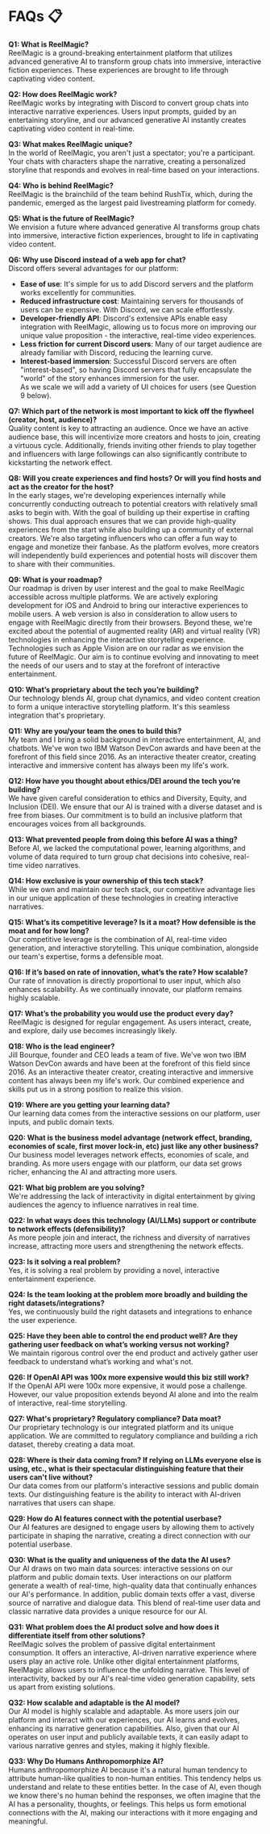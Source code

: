 # FAQs 📋

**Q1: What is ReelMagic?**<br>ReelMagic is a ground-breaking entertainment platform that utilizes advanced generative AI to transform group chats into immersive, interactive fiction experiences. These experiences are brought to life through captivating video content.

**Q2: How does ReelMagic work?**<br>ReelMagic works by integrating with Discord to convert group chats into interactive narrative experiences. Users input prompts, guided by an entertaining storyline, and our advanced generative AI instantly creates captivating video content in real-time.

**Q3: What makes ReelMagic unique?**
<br>In the world of ReelMagic, you aren't just a spectator; you're a participant. Your chats with characters shape the narrative, creating a personalized storyline that responds and evolves in real-time based on your interactions.

**Q4: Who is behind ReelMagic?**
<br>ReelMagic is the brainchild of the team behind RushTix, which, during the pandemic, emerged as the largest paid livestreaming platform for comedy.

**Q5: What is the future of ReelMagic?**
<br>We envision a future where advanced generative AI transforms group chats into immersive, interactive fiction experiences, brought to life in captivating video content.

**Q6: Why use Discord instead of a web app for chat?**
<br>Discord offers several advantages for our platform:

- **Ease of use**: It's simple for us to add Discord servers and the platform works excellently for communities.
- **Reduced infrastructure cost**: Maintaining servers for thousands of users can be expensive. With Discord, we can scale effortlessly.
- **Developer-friendly API**: Discord's extensive APIs enable easy integration with ReelMagic, allowing us to focus more on improving our unique value proposition - the interactive, real-time video experiences.
- **Less friction for current Discord users**: Many of our target audience are already familiar with Discord, reducing the learning curve.
- **Interest-based immersion**: Successful Discord servers are often "interest-based", so having Discord servers that fully encapsulate the "world" of the story enhances immersion for the user.<br>
As we scale we will add a variety of UI choices for users (see Question 9 below).

**Q7: Which part of the network is most important to kick off the flywheel (creator, host, audience)?**
<br>Quality content is key to attracting an audience. Once we have an active audience base, this will incentivize more creators and hosts to join, creating a virtuous cycle. Additionally, friends inviting other friends to play together and influencers with large followings can also significantly contribute to kickstarting the network effect.

**Q8: Will you create experiences and find hosts? Or will you find hosts and act as the creator for the host?**
<br>In the early stages, we're developing experiences internally while concurrently conducting outreach to potential creators with relatively small asks to begin with. With the goal of building up their expertise in crafting shows. This dual approach ensures that we can provide high-quality experiences from the start while also building up a community of external creators. We're also targeting influencers who can offer a fun way to engage and monetize their fanbase. As the platform evolves, more creators will independently build experiences and potential hosts will discover them to share with their communities.


**Q9: What is your roadmap?**
<br>Our roadmap is driven by user interest and the goal to make ReelMagic accessible across multiple platforms. We are actively exploring development for iOS and Android to bring our interactive experiences to mobile users. A web version is also in consideration to allow users to engage with ReelMagic directly from their browsers. Beyond these, we're excited about the potential of augmented reality (AR) and virtual reality (VR) technologies in enhancing the interactive storytelling experience. Technologies such as Apple Vision are on our radar as we envision the future of ReelMagic. Our aim is to continue evolving and innovating to meet the needs of our users and to stay at the forefront of interactive entertainment.

**Q10: What’s proprietary about the tech you’re building?**<br>
Our technology blends AI, group chat dynamics, and video content creation to form a unique interactive storytelling platform. It's this seamless integration that's proprietary.

**Q11: Why are you/your team the ones to build this?**<br>
My team and I bring a solid background in interactive entertainment, AI, and chatbots. We've won two IBM Watson DevCon awards and have been at the forefront of this field since 2016. As an interactive theater creator, creating interactive and immersive content has always been my life's work.

**Q12: How have you thought about ethics/DEI around the tech you’re building?**<br>
We have given careful consideration to ethics and Diversity, Equity, and Inclusion (DEI). We ensure that our AI is trained with a diverse dataset and is free from biases. Our commitment is to build an inclusive platform that encourages voices from all backgrounds.

**Q13: What prevented people from doing this before AI was a thing?**<br>
Before AI, we lacked the computational power, learning algorithms, and volume of data required to turn group chat decisions into cohesive, real-time video narratives.

**Q14: How exclusive is your ownership of this tech stack?**<br>
While we own and maintain our tech stack, our competitive advantage lies in our unique application of these technologies in creating interactive narratives.

**Q15: What’s its competitive leverage? Is it a moat? How defensible is the moat and for how long?**<br>
Our competitive leverage is the combination of AI, real-time video generation, and interactive storytelling. This unique combination, alongside our team's expertise, forms a defensible moat.

**Q16: If it’s based on rate of innovation, what’s the rate? How scalable?**<br>
Our rate of innovation is directly proportional to user input, which also enhances scalability. As we continually innovate, our platform remains highly scalable.

**Q17: What’s the probability you would use the product every day?**<br>
ReelMagic is designed for regular engagement. As users interact, create, and explore, daily use becomes increasingly likely.

**Q18: Who is the lead engineer?**<br>
Jill Bourque, founder and CEO leads a team of five.  We've won two IBM Watson DevCon awards and have been at the forefront of this field since 2016. As an interactive theater creator, creating interactive and immersive content has always been my life's work. Our combined experience and skills put us in a strong position to realize this vision.

**Q19: Where are you getting your learning data?**<br>
Our learning data comes from the interactive sessions on our platform, user inputs, and public domain texts.

**Q20: What is the business model advantage (network effect, branding, economies of scale, first mover lock-in, etc) just like any other business?**<br>
Our business model leverages network effects, economies of scale, and branding. As more users engage with our platform, our data set grows richer, enhancing the AI and attracting more users.

**Q21: What big problem are you solving?**<br>
We're addressing the lack of interactivity in digital entertainment by giving audiences the agency to influence narratives in real time.

**Q22: In what ways does this technology (AI/LLMs) support or contribute to network effects (defensibility)?**<br>
As more people join and interact, the richness and diversity of narratives increase, attracting more users and strengthening the network effects.

**Q23: Is it solving a real problem?**<br>
Yes, it is solving a real problem by providing a novel, interactive entertainment experience.

**Q24: Is the team looking at the problem more broadly and building the right datasets/integrations?**<br>
Yes, we continuously build the right datasets and integrations to enhance the user experience.

**Q25: Have they been able to control the end product well? Are they gathering user feedback on what’s working versus not working?**<br>
We maintain rigorous control over the end product and actively gather user feedback to understand what’s working and what's not.

**Q26: If OpenAI API was 100x more expensive would this biz still work?**<br>
If the OpenAI API were 100x more expensive, it would pose a challenge. However, our value proposition extends beyond AI alone and into the realm of interactive, real-time storytelling.

**Q27: What's proprietary? Regulatory compliance? Data moat?**<br>
Our proprietary technology is our integrated platform and its unique application. We are committed to regulatory compliance and building a rich dataset, thereby creating a data moat.

**Q28: Where is their data coming from? If relying on LLMs everyone else is using, etc., what is their spectacular distinguishing feature that their users can't live without?**<br>
Our data comes from our platform's interactive sessions and public domain texts. Our distinguishing feature is the ability to interact with AI-driven narratives that users can shape.

**Q29: How do AI features connect with the potential userbase?**<br>
Our AI features are designed to engage users by allowing them to actively participate in shaping the narrative, creating a direct connection with our potential userbase.

**Q30: What is the quality and uniqueness of the data the AI uses?**<br>
Our AI draws on two main data sources: interactive sessions on our platform and public domain texts. User interactions on our platform generate a wealth of real-time, high-quality data that continually enhances our AI's performance. In addition, public domain texts offer a vast, diverse source of narrative and dialogue data. This blend of real-time user data and classic narrative data provides a unique resource for our AI.

**Q31: What problem does the AI product solve and how does it differentiate itself from other solutions?**<br>
ReelMagic solves the problem of passive digital entertainment consumption. It offers an interactive, AI-driven narrative experience where users play an active role. Unlike other digital entertainment platforms, ReelMagic allows users to influence the unfolding narrative. This level of interactivity, backed by our AI's real-time video generation capability, sets us apart from existing solutions.

**Q32: How scalable and adaptable is the AI model?**<br>
Our AI model is highly scalable and adaptable. As more users join our platform and interact with our experiences, our AI learns and evolves, enhancing its narrative generation capabilities. Also, given that our AI operates on user input and publicly available texts, it can easily adapt to various narrative genres and styles, making it highly flexible.

**Q33: Why Do Humans Anthropomorphize AI?**<br>
Humans anthropomorphize AI because it's a natural human tendency to attribute human-like qualities to non-human entities. This tendency helps us understand and relate to these entities better. In the case of AI, even though we know there's no human behind the responses, we often imagine that the AI has a personality, thoughts, or feelings. This helps us form emotional connections with the AI, making our interactions with it more engaging and meaningful.


